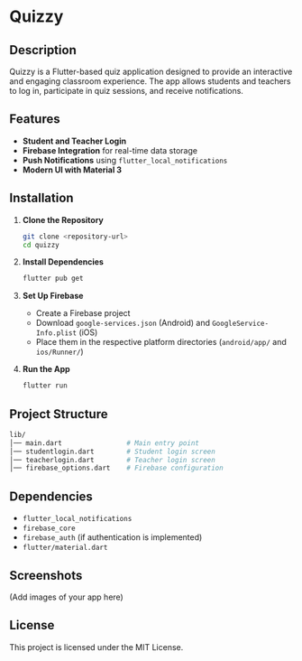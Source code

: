 
# Quizzy  

## Description  
Quizzy is a Flutter-based quiz application designed to provide an interactive and engaging classroom experience. The app allows students and teachers to log in, participate in quiz sessions, and receive notifications.  

## Features  
- **Student and Teacher Login**  
- **Firebase Integration** for real-time data storage  
- **Push Notifications** using `flutter_local_notifications`  
- **Modern UI with Material 3**  

## Installation  

1. **Clone the Repository**  
   ```sh
   git clone <repository-url>
   cd quizzy
   ```

2. **Install Dependencies**  
   ```sh
   flutter pub get
   ```

3. **Set Up Firebase**  
   - Create a Firebase project  
   - Download `google-services.json` (Android) and `GoogleService-Info.plist` (iOS)  
   - Place them in the respective platform directories (`android/app/` and `ios/Runner/`)  

4. **Run the App**  
   ```sh
   flutter run
   ```

## Project Structure  
```sh
lib/
│── main.dart                # Main entry point  
│── studentlogin.dart        # Student login screen  
│── teacherlogin.dart        # Teacher login screen  
│── firebase_options.dart    # Firebase configuration  
```

## Dependencies  
- `flutter_local_notifications`  
- `firebase_core`  
- `firebase_auth` (if authentication is implemented)  
- `flutter/material.dart`  

## Screenshots  
(Add images of your app here)  

## License  
This project is licensed under the MIT License.  
```

